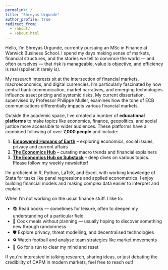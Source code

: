 ```yaml
---
permalink: /
title: "Shreyas Urgunde"
author_profile: true
redirect_from: 
  - /about/
  - /about.html
---
```


Hello, I’m Shreyas Urgunde, currently pursuing an MSc in Finance at Warwick Business School. I spend my days making sense of markets, financial structures, and the stories we tell to convince the world — and often ourselves — that risk is manageable, value is objective, and efficiency is real (spoiler: it rarely is).

My research interests sit at the intersection of financial markets, macroeconomics, and digital currencies. I’m particularly fascinated by how central bank communication, market narratives, and emerging technologies influence asset pricing and systemic risks. My current dissertation, supervised by Professor Philippe Muller, examines how the tone of ECB communications differentially impacts various financial markets. 

Outside the academic space, I’ve created a number of **educational platforms** to make topics like economics, finance, geopolitics, and social justice more accessible to wider audiences. These platforms have a combined following of over **7,000 people** and include:

1. [**Empowered Humans of Earth**](https://www.instagram.com/empowered.humans.of.earth/) – exploring economics, social issues, privacy and current affairs  
2. [**The Economics Hub**](https://www.instagram.com/the.economics.hub/) – curating macro trends and financial explainers  
3. [**The Economics Hub on Substack**](https://economicshub.substack.com/) – deep dives on various topics. Please follow my weekly newsletter!

I’m proficient in R, Python, LaTeX, and Excel, with working knowledge of Stata for tasks like panel regressions and applied econometrics. I enjoy building financial models and making complex data easier to interpret and explain.

When I’m not working on the usual finance stuff. I like to: 

- 📚 Read books — sometimes for leisure, often to deepen my understanding of a particular field
- 🍳 Cook meals without planning — usually hoping to discover something new through randomness
- 🛡️ Explore privacy, threat modelling, and decentralised technologies 
- ⚽ Watch football and analyse team strategies like market movements  
- 🏃 Go for a run to clear my mind and reset

If you're interested in talking research, sharing ideas, or just debating the credibility of CAPM in modern markets, feel free to reach out!







